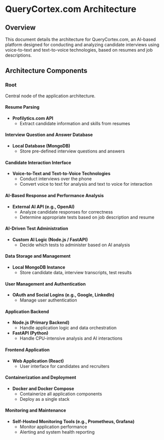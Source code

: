 # QueryCortex.com Architecture

## Overview
This document details the architecture for QueryCortex.com, an AI-based platform designed for conducting and analyzing candidate interviews using voice-to-text and text-to-voice technologies, based on resumes and job descriptions.

## Architecture Components

### Root
Central node of the application architecture.

#### Resume Parsing
- **Profilytics.com API**
  - Extract candidate information and skills from resumes

#### Interview Question and Answer Database
- **Local Database (MongoDB)**
  - Store pre-defined interview questions and answers

#### Candidate Interaction Interface
- **Voice-to-Text and Text-to-Voice Technologies**
  - Conduct interviews over the phone
  - Convert voice to text for analysis and text to voice for interaction

#### AI-Based Response and Performance Analysis
- **External AI API (e.g., OpenAI)**
  - Analyze candidate responses for correctness
  - Determine appropriate tests based on job description and resume

#### AI-Driven Test Administration
- **Custom AI Logic (Node.js / FastAPI)**
  - Decide which tests to administer based on AI analysis

#### Data Storage and Management
- **Local MongoDB Instance**
  - Store candidate data, interview transcripts, test results

#### User Management and Authentication
- **OAuth and Social Logins (e.g., Google, LinkedIn)**
  - Manage user authentication

#### Application Backend
- **Node.js (Primary Backend)**
  - Handle application logic and data orchestration
- **FastAPI (Python)**
  - Handle CPU-intensive analysis and AI interactions

#### Frontend Application
- **Web Application (React)**
  - User interface for candidates and recruiters

#### Containerization and Deployment
- **Docker and Docker Compose**
  - Containerize all application components
  - Deploy as a single stack

#### Monitoring and Maintenance
- **Self-Hosted Monitoring Tools (e.g., Prometheus, Grafana)**
  - Monitor application performance
  - Alerting and system health reporting
